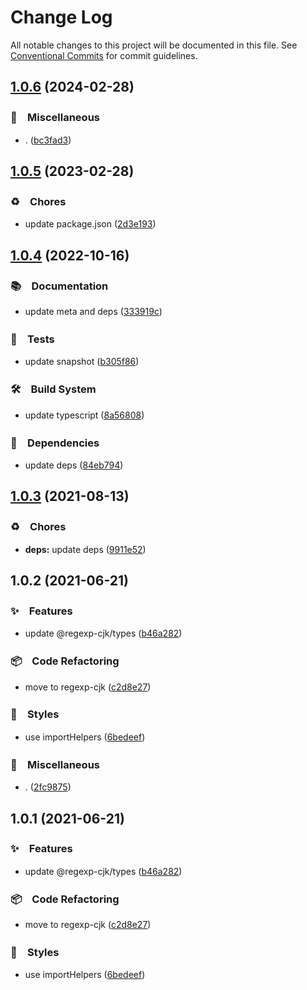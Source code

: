# Change Log

All notable changes to this project will be documented in this file.
See [Conventional Commits](https://conventionalcommits.org) for commit guidelines.

## [1.0.6](https://github.com/bluelovers/ws-regexp/compare/@regexp-cjk/types@1.0.5...@regexp-cjk/types@1.0.6) (2024-02-28)



### 🔖　Miscellaneous

* . ([bc3fad3](https://github.com/bluelovers/ws-regexp/commit/bc3fad3796d5b1792e14ac6b27896732616e58b8))



## [1.0.5](https://github.com/bluelovers/ws-regexp/compare/@regexp-cjk/types@1.0.4...@regexp-cjk/types@1.0.5) (2023-02-28)



### ♻️　Chores

* update package.json ([2d3e193](https://github.com/bluelovers/ws-regexp/commit/2d3e1938f552c1801c4c66d9361ac9b01e466833))



## [1.0.4](https://github.com/bluelovers/ws-regexp/compare/@regexp-cjk/types@1.0.3...@regexp-cjk/types@1.0.4) (2022-10-16)



### 📚　Documentation

* update meta and deps ([333919c](https://github.com/bluelovers/ws-regexp/commit/333919c0bfbed688463fa4850d47ec29cbf0a1a2))


### 🚨　Tests

* update snapshot ([b305f86](https://github.com/bluelovers/ws-regexp/commit/b305f86986b073c1504fc842d019a61453a69741))


### 🛠　Build System

* update typescript ([8a56808](https://github.com/bluelovers/ws-regexp/commit/8a568085c5047a1ae2fa9f79421b15a405c9c489))


### 📌　Dependencies

* update deps ([84eb794](https://github.com/bluelovers/ws-regexp/commit/84eb7941e3fbd630fde0b2996fb5e2f9be101179))



## [1.0.3](https://github.com/bluelovers/ws-regexp/compare/@regexp-cjk/types@1.0.2...@regexp-cjk/types@1.0.3) (2021-08-13)


### ♻️　Chores

* **deps:** update deps ([9911e52](https://github.com/bluelovers/ws-regexp/commit/9911e52d7b63a7292ae15139cccf1737944a870e))





## 1.0.2 (2021-06-21)


### ✨　Features

* update @regexp-cjk/types ([b46a282](https://github.com/bluelovers/ws-regexp/commit/b46a282e723af2ca74f6410bd1d1daaee5dd0526))


### 📦　Code Refactoring

* move to regexp-cjk ([c2d8e27](https://github.com/bluelovers/ws-regexp/commit/c2d8e272f49d154cea890a895c1c1af9a84aceb0))


### 💎　Styles

* use importHelpers ([6bedeef](https://github.com/bluelovers/ws-regexp/commit/6bedeefcb325c049cbdfaf3ba3fc3afa7140893d))


### 🔖　Miscellaneous

* . ([2fc9875](https://github.com/bluelovers/ws-regexp/commit/2fc9875ea48136c70e1dee845d4e1b14eca184a9))





## 1.0.1 (2021-06-21)


### ✨　Features

* update @regexp-cjk/types ([b46a282](https://github.com/bluelovers/ws-regexp/commit/b46a282e723af2ca74f6410bd1d1daaee5dd0526))


### 📦　Code Refactoring

* move to regexp-cjk ([c2d8e27](https://github.com/bluelovers/ws-regexp/commit/c2d8e272f49d154cea890a895c1c1af9a84aceb0))


### 💎　Styles

* use importHelpers ([6bedeef](https://github.com/bluelovers/ws-regexp/commit/6bedeefcb325c049cbdfaf3ba3fc3afa7140893d))
